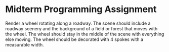 # Midterm Programming Assignment 
Render a wheel rotating along a roadway. The scene should include a roadway scenery and the background of a field or forest that moves with the wheel. 
The wheel should stay in the middle of the scene with everything else moving. The wheel should be decorated with 4 spokes with a measurable width.
